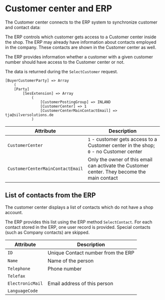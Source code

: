 # Customer center and ERP

The Customer center connects to the ERP system to synchronize customer and contact data:

The ERP controls which customer gets access to a Customer center inside the shop.
The ERP may already have information about contacts employed in the company. These contacts are shown in the Customer center as well.

The ERP provides information whether a customer with a given customer number should have access to the Customer center or not.

The data is returned during the `SelectCustomer` request. 

```
[BuyerCustomerParty] => Array
    (
    [Party]
        [SesExtension] => Array
            (
                [CustomerPostingGroup] => INLAND
                [CustomerCenter] => 1
                [CustomerCenterMainContactEmail] => tja@silversolutions.de
            )
```

|Attribute|Description|
|--- |--- |
|`CustomerCenter`|`1` - customer gets access to a Customer center in the shop; `0` - no Customer center|
|`CustomerCenterMainContactEmail`|Only the owner of this email can activate the Customer center. They become the main contact|

## List of contacts from the ERP

The customer center displays a list of contacts which do not have a shop account.

The ERP provides this list using the ERP method `SelectContact`. For each contact stored in the ERP,
one user record is provided. Special contacts (such as Company contacts) are skipped. 

|Attribute|Description|
|--- |--- |
|`ID`|Unique Contact number from the ERP|
|`Name`|Name of the person|
|`Telephone`|Phone number|
|`Telefax`||
|`ElectronicMail`|Email address of this person|
|`LanguageCode`||
